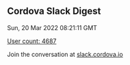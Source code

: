 ## Cordova Slack Digest
Sun, 20 Mar 2022 08:21:11 GMT

[User count: 4687](https://cordova.slack.com/)


Join the conversation at [slack.cordova.io](http://slack.cordova.io/)
